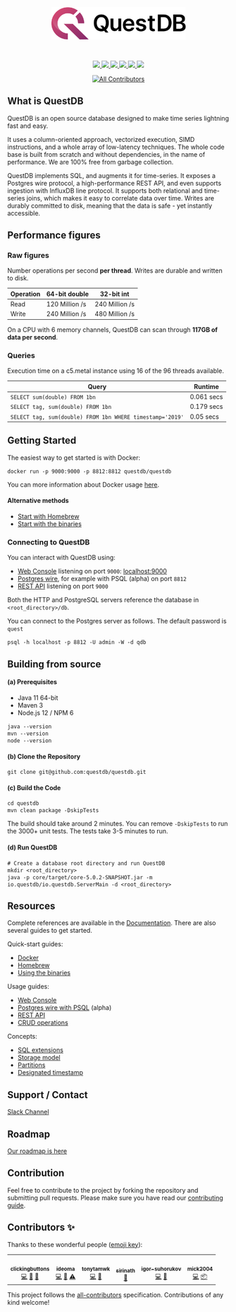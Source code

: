 <div align="center">
  <img alt="QuestDB Logo" src="https://raw.githubusercontent.com/questdb/questdb/master/.github/logo-readme.png" width="305px"/>
</div>
<p>&nbsp;</p>

<p align="center">
  <a href="https://github.com/questdb/questdb/blob/master/LICENSE.txt">
    <img src="https://img.shields.io/github/license/questdb/questdb" />
  </a>
  <a href="https://www.codacy.com/app/bluestreak/nfsdb">
    <img src="https://api.codacy.com/project/badge/grade/83c6250bd9fc45a98c12c191af710754" />
  </a>
  <a href="https://circleci.com/gh/questdb/questdb">
    <img src="https://img.shields.io/circleci/build/github/questdb/questdb/master?token=c019f9fac8d84c0fa4896447d6073504a830e099" />
  </a>
  <a href="https://github.com/questdb/questdb/releases/tag/5.0.1">
    <img src="https://img.shields.io/github/downloads/questdb/questdb/total" />
  </a>
  <a href="https://search.maven.org/search?q=g:org.questdb">
    <img src="https://img.shields.io/maven-central/v/org.questdb/core" />
  </a>
  <a href="https://serieux-saucisson-79115.herokuapp.com/">
    <img src="https://serieux-saucisson-79115.herokuapp.com/badge.svg" />
  </a>
</p>

<div align="center">

<!-- ALL-CONTRIBUTORS-BADGE:START - Do not remove or modify this section -->

[![All Contributors](https://img.shields.io/badge/all_contributors-6-orange.svg?style=flat-square)](#contributors-)

<!-- ALL-CONTRIBUTORS-BADGE:END -->
</div>

## What is QuestDB

QuestDB is an open source database designed to make time series lightning fast
and easy.

It uses a column-oriented approach, vectorized execution, SIMD instructions, and
a whole array of low-latency techniques. The whole code base is built from
scratch and without dependencies, in the name of performance. We are 100% free from
garbage collection.

QuestDB implements SQL, and augments it for time-series. It exposes a Postgres
wire protocol, a high-performance REST API, and even supports ingestion with
InfluxDB line protocol. It supports both relational and time-series joins, which
makes it easy to correlate data over time. Writes are durably committed to disk,
meaning that the data is safe - yet instantly accessible.

## Performance figures

### Raw figures

Number operations per second **per thread**. Writes are durable and written to
disk.

| Operation | 64-bit double  | 32-bit int     |
| --------- | -------------- | -------------- |
| Read      | 120 Million /s | 240 Million /s |
| Write     | 240 Million /s | 480 Million /s |

On a CPU with 6 memory channels, QuestDB can scan through **117GB of data per
second**.

### Queries

Execution time on a c5.metal instance using 16 of the 96 threads available.

| Query                                                     | Runtime    |
| --------------------------------------------------------- | ---------- |
| `SELECT sum(double) FROM 1bn`                             | 0.061 secs |
| `SELECT tag, sum(double) FROM 1bn`                        | 0.179 secs |
| `SELECT tag, sum(double) FROM 1bn WHERE timestamp='2019'` | 0.05 secs  |

## Getting Started

The easiest way to get started is with Docker:

```shell script
docker run -p 9000:9000 -p 8812:8812 questdb/questdb
```

You can more information about Docker usage
[here](https://hub.docker.com/repository/docker/questdb/questdb/).

#### Alternative methods

- [Start with Homebrew](https://questdb.io/docs/guide/homebrew)
- [Start with the binaries](https://questdb.io/docs/guide/binaries)

### Connecting to QuestDB

You can interact with QuestDB using:

- [Web Console](https://questdb.io/docs/guide/web-console) listening on port
  `9000`: [localhost:9000](http://localhost:9000)
- [Postgres wire](https://questdb.io/docs/guide/psql), for example with PSQL
  (alpha) on port `8812`
- [REST API](https://questdb.io/docs/guide/rest) listening on port `9000`

Both the HTTP and PostgreSQL servers reference the database in
`<root_directory>/db`.

You can connect to the Postgres server as follows. The default password is
`quest`

```shell script
psql -h localhost -p 8812 -U admin -W -d qdb
```

## Building from source

#### (a) Prerequisites

- Java 11 64-bit
- Maven 3
- Node.js 12 / NPM 6

```shell script
java --version
mvn --version
node --version
```

#### (b) Clone the Repository

```shell script
git clone git@github.com:questdb/questdb.git
```

#### (c) Build the Code

```shell script
cd questdb
mvn clean package -DskipTests
```

The build should take around 2 minutes. You can remove `-DskipTests` to run the
3000+ unit tests. The tests take 3-5 minutes to run.

#### (d) Run QuestDB

```shell script
# Create a database root directory and run QuestDB
mkdir <root_directory>
java -p core/target/core-5.0.2-SNAPSHOT.jar -m io.questdb/io.questdb.ServerMain -d <root_directory>
```

## Resources

Complete references are available in the
[Documentation](https://questdb.io/docs/introduction). There are also several
guides to get started.

Quick-start guides:

- [Docker](https://questdb.io/docs/guide/docker)
- [Homebrew](https://questdb.io/docs/guide/homebrew)
- [Using the binaries](https://questdb.io/docs/guide/binaries)

Usage guides:

- [Web Console](https://questdb.io/docs/guide/web-console)
- [Postgres wire with PSQL](https://questdb.io/docs/guide/psql) (alpha)
- [REST API](https://questdb.io/docs/guide/rest)
- [CRUD operations](https://questdb.io/docs/guide/crud)

Concepts:

- [SQL extensions](https://questdb.io/docs/concept/sql-extensions)
- [Storage model](https://questdb.io/docs/concept/storage-model)
- [Partitions](https://questdb.io/docs/concept/partitions)
- [Designated timestamp](https://questdb.io/docs/concept/designated-timestamp)

## Support / Contact

[Slack Channel](https://join.slack.com/t/questdb/shared_invite/enQtNzk4Nzg4Mjc2MTE2LTEzZThjMzliMjUzMTBmYzVjYWNmM2UyNWJmNDdkMDYyZmE0ZDliZTQxN2EzNzk5MDE3Zjc1ZmJiZmFiZTIwMGY)

## Roadmap

[Our roadmap is here](https://github.com/questdb/questdb/projects/3)

## Contribution

Feel free to contribute to the project by forking the repository and submitting
pull requests. Please make sure you have read our
[contributing guide](https://github.com/questdb/questdb/blob/master/CONTRIBUTING.md).

## Contributors ✨

Thanks to these wonderful people
([emoji key](https://allcontributors.org/docs/en/emoji-key)):

<!-- ALL-CONTRIBUTORS-LIST:START - Do not remove or modify this section -->
<!-- prettier-ignore-start -->
<!-- markdownlint-disable -->
<table>
  <tr>
    <td align="center"><a href="https://github.com/clickingbuttons"><img src="https://avatars1.githubusercontent.com/u/43246297?v=4" width="100px;" alt=""/><br /><sub><b>clickingbuttons</b></sub></a><br /><a href="https://github.com/questdb/questdb/commits?author=clickingbuttons" title="Code">💻</a> <a href="#ideas-clickingbuttons" title="Ideas, Planning, & Feedback">🤔</a> <a href="#userTesting-clickingbuttons" title="User Testing">📓</a></td>
    <td align="center"><a href="https://github.com/ideoma"><img src="https://avatars0.githubusercontent.com/u/2159629?v=4" width="100px;" alt=""/><br /><sub><b>ideoma</b></sub></a><br /><a href="https://github.com/questdb/questdb/commits?author=ideoma" title="Code">💻</a> <a href="#userTesting-ideoma" title="User Testing">📓</a> <a href="https://github.com/questdb/questdb/commits?author=ideoma" title="Tests">⚠️</a></td>
    <td align="center"><a href="https://github.com/tonytamwk"><img src="https://avatars2.githubusercontent.com/u/20872271?v=4" width="100px;" alt=""/><br /><sub><b>tonytamwk</b></sub></a><br /><a href="https://github.com/questdb/questdb/commits?author=tonytamwk" title="Code">💻</a> <a href="#userTesting-tonytamwk" title="User Testing">📓</a></td>
    <td align="center"><a href="http://sirinath.com/"><img src="https://avatars2.githubusercontent.com/u/637415?v=4" width="100px;" alt=""/><br /><sub><b>sirinath</b></sub></a><br /><a href="#ideas-sirinath" title="Ideas, Planning, & Feedback">🤔</a></td>
    <td align="center"><a href="https://www.linkedin.com/in/suhorukov"><img src="https://avatars1.githubusercontent.com/u/10332206?v=4" width="100px;" alt=""/><br /><sub><b>igor-suhorukov</b></sub></a><br /><a href="https://github.com/questdb/questdb/commits?author=igor-suhorukov" title="Code">💻</a> <a href="#ideas-igor-suhorukov" title="Ideas, Planning, & Feedback">🤔</a></td>
    <td align="center"><a href="https://github.com/mick2004"><img src="https://avatars1.githubusercontent.com/u/2042132?v=4" width="100px;" alt=""/><br /><sub><b>mick2004</b></sub></a><br /><a href="https://github.com/questdb/questdb/commits?author=mick2004" title="Code">💻</a> <a href="#platform-mick2004" title="Packaging/porting to new platform">📦</a></td>
  </tr>
</table>

<!-- markdownlint-enable -->
<!-- prettier-ignore-end -->

<!-- ALL-CONTRIBUTORS-LIST:END -->

This project follows the
[all-contributors](https://github.com/all-contributors/all-contributors)
specification. Contributions of any kind welcome!

